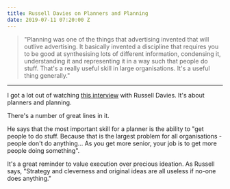 ```yaml
---
title: Russell Davies on Planners and Planning
date: 2019-07-11 07:20:00 Z
---
```


> "Planning was one of the things that advertising invented that will outlive advertising. It basically invented a discipline that requires you to be good at synthesising lots of different information, condensing it, understanding it and representing it in a way such that people do stuff. That's a really useful skill in large organisations. It's a useful thing generally."

---

I got a lot out of watching [this interview](https://vimeo.com/99675815) with Russell Davies. It's about planners and planning.

There's a number of great lines in it. 

He says that the most important skill for a planner is the ability to "get people to do stuff. Because that is the largest problem for all organisations - people don't do anything... As you get more senior, your job is to get more people doing something".

It's a great reminder to value execution over precious ideation. As Russell says, "Strategy and cleverness and original ideas are all useless if no-one does anything."